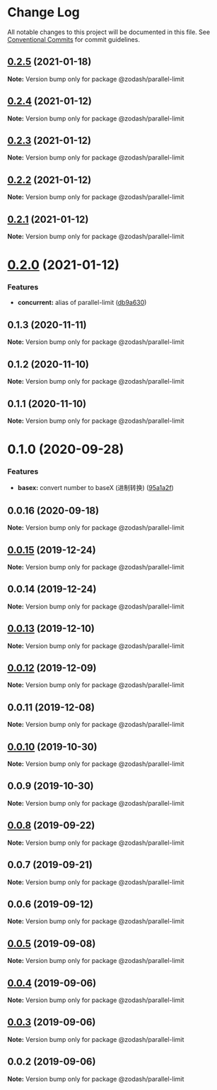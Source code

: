 # Change Log

All notable changes to this project will be documented in this file.
See [Conventional Commits](https://conventionalcommits.org) for commit guidelines.

## [0.2.5](https://github.com/zcorky/zodash/compare/@zodash/parallel-limit@0.2.4...@zodash/parallel-limit@0.2.5) (2021-01-18)

**Note:** Version bump only for package @zodash/parallel-limit





## [0.2.4](https://github.com/zcorky/zodash/compare/@zodash/parallel-limit@0.2.3...@zodash/parallel-limit@0.2.4) (2021-01-12)

**Note:** Version bump only for package @zodash/parallel-limit





## [0.2.3](https://github.com/zcorky/zodash/compare/@zodash/parallel-limit@0.2.2...@zodash/parallel-limit@0.2.3) (2021-01-12)

**Note:** Version bump only for package @zodash/parallel-limit





## [0.2.2](https://github.com/zcorky/zodash/compare/@zodash/parallel-limit@0.2.1...@zodash/parallel-limit@0.2.2) (2021-01-12)

**Note:** Version bump only for package @zodash/parallel-limit





## [0.2.1](https://github.com/zcorky/zodash/compare/@zodash/parallel-limit@0.2.0...@zodash/parallel-limit@0.2.1) (2021-01-12)

**Note:** Version bump only for package @zodash/parallel-limit





# [0.2.0](https://github.com/zcorky/zodash/compare/@zodash/parallel-limit@0.1.3...@zodash/parallel-limit@0.2.0) (2021-01-12)


### Features

* **concurrent:** alias of parallel-limit ([db9a630](https://github.com/zcorky/zodash/commit/db9a63046318e399677e011a411b41716619eb32))





## 0.1.3 (2020-11-11)

**Note:** Version bump only for package @zodash/parallel-limit





## 0.1.2 (2020-11-10)

**Note:** Version bump only for package @zodash/parallel-limit





## 0.1.1 (2020-11-10)

**Note:** Version bump only for package @zodash/parallel-limit





# 0.1.0 (2020-09-28)


### Features

* **basex:** convert number to baseX (进制转换) ([95a1a2f](https://github.com/zcorky/zodash/commit/95a1a2f361d73de5caa3b8e297c1643e97e40983))





## 0.0.16 (2020-09-18)

**Note:** Version bump only for package @zodash/parallel-limit





## [0.0.15](https://github.com/zcorky/zodash/compare/@zodash/parallel-limit@0.0.14...@zodash/parallel-limit@0.0.15) (2019-12-24)

**Note:** Version bump only for package @zodash/parallel-limit





## 0.0.14 (2019-12-24)

**Note:** Version bump only for package @zodash/parallel-limit





## [0.0.13](https://github.com/zcorky/zodash/compare/@zodash/parallel-limit@0.0.12...@zodash/parallel-limit@0.0.13) (2019-12-10)

**Note:** Version bump only for package @zodash/parallel-limit





## [0.0.12](https://github.com/zcorky/zodash/compare/@zodash/parallel-limit@0.0.11...@zodash/parallel-limit@0.0.12) (2019-12-09)

**Note:** Version bump only for package @zodash/parallel-limit





## 0.0.11 (2019-12-08)

**Note:** Version bump only for package @zodash/parallel-limit





## [0.0.10](https://github.com/zcorky/zodash/compare/@zodash/parallel-limit@0.0.9...@zodash/parallel-limit@0.0.10) (2019-10-30)

**Note:** Version bump only for package @zodash/parallel-limit





## 0.0.9 (2019-10-30)

**Note:** Version bump only for package @zodash/parallel-limit





## [0.0.8](https://github.com/zcorky/zodash/compare/@zodash/parallel-limit@0.0.7...@zodash/parallel-limit@0.0.8) (2019-09-22)

**Note:** Version bump only for package @zodash/parallel-limit





## 0.0.7 (2019-09-21)

**Note:** Version bump only for package @zodash/parallel-limit





## 0.0.6 (2019-09-12)

**Note:** Version bump only for package @zodash/parallel-limit





## [0.0.5](https://github.com/zcorky/zodash/compare/@zodash/parallel-limit@0.0.4...@zodash/parallel-limit@0.0.5) (2019-09-08)

**Note:** Version bump only for package @zodash/parallel-limit





## [0.0.4](https://github.com/zcorky/zodash/compare/@zodash/parallel-limit@0.0.3...@zodash/parallel-limit@0.0.4) (2019-09-06)

**Note:** Version bump only for package @zodash/parallel-limit





## [0.0.3](https://github.com/zcorky/zodash/compare/@zodash/parallel-limit@0.0.2...@zodash/parallel-limit@0.0.3) (2019-09-06)

**Note:** Version bump only for package @zodash/parallel-limit





## 0.0.2 (2019-09-06)

**Note:** Version bump only for package @zodash/parallel-limit
